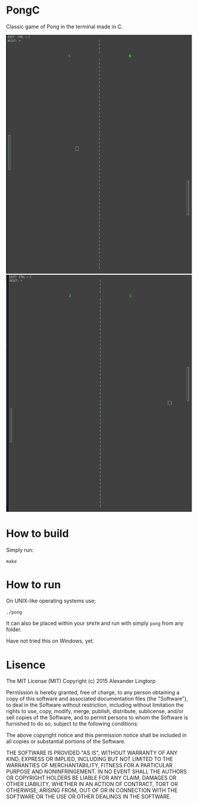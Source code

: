 # PongC
Classic game of Pong in the terminal made in C.

![](screenshots/screenshot_1.jpg)
![](screenshots/screenshot_2.jpg)

# How to build
Simply run:
```shell
make
```

# How to run
On UNIX-like operating systems use;
```shell
./pong
```

It can also be placed within your `$PATH` and run with simply `pong` from any folder.

Have not tried this on Windows, yet.

# Lisence
The MIT License (MIT)
Copyright (c) 2015 Alexander Lingtorp

Permission is hereby granted, free of charge, to any person obtaining a copy of this software and associated documentation files (the "Software"), to deal in the Software without restriction, including without limitation the rights to use, copy, modify, merge, publish, distribute, sublicense, and/or sell copies of the Software, and to permit persons to whom the Software is furnished to do so, subject to the following conditions:

The above copyright notice and this permission notice shall be included in all copies or substantial portions of the Software.

THE SOFTWARE IS PROVIDED "AS IS", WITHOUT WARRANTY OF ANY KIND, EXPRESS OR IMPLIED, INCLUDING BUT NOT LIMITED TO THE WARRANTIES OF MERCHANTABILITY, FITNESS FOR A PARTICULAR PURPOSE AND NONINFRINGEMENT. IN NO EVENT SHALL THE AUTHORS OR COPYRIGHT HOLDERS BE LIABLE FOR ANY CLAIM, DAMAGES OR OTHER LIABILITY, WHETHER IN AN ACTION OF CONTRACT, TORT OR OTHERWISE, ARISING FROM, OUT OF OR IN CONNECTION WITH THE SOFTWARE OR THE USE OR OTHER DEALINGS IN THE SOFTWARE.
